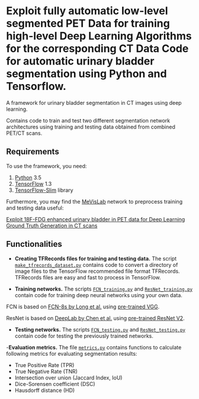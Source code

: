 # Exploit fully automatic low-level segmented PET Data for training high-level Deep Learning Algorithms for the corresponding CT Data Code for automatic urinary bladder segmentation using Python and Tensorflow.

A framework for urinary bladder segmentation in CT images using deep learning.

Contains code to train and test two different segmentation network architectures using training and testing data obtained from combined PET/CT scans. 

## Requirements
To use the framework, you need:

1. [Python](https://www.python.org/download/releases/3.5/) 3.5
2. [TensorFlow](https://www.tensorflow.org/versions/r1.3/) 1.3
3. [TensorFlow-Slim](https://github.com/tensorflow/tensorflow/tree/master/tensorflow/contrib/slim) library


Furthermore, you may find the [MeVisLab](https://www.mevislab.de/download/) network to preprocess training and testing data useful:

[Exploit 18F-FDG enhanced urinary bladder in PET data for Deep Learning Ground Truth Generation in CT scans](https://github.com/cgsaxner/DataPrep_UBsegmentation)

## Functionalities

- **Creating TFRecords files for training and testing data.** 
The script [`make_tfrecords_dataset.py`](https://github.com/cgsaxner/UB_Segmentation/blob/master/make_tfrecords_dataset.py) contains code to convert a directory of image files to the TensorFlow recommended file format TFRecords. TFRecords files are easy and fast to process in TensorFlow.

- **Training networks.**
The scripts [`FCN_training.py`](https://github.com/cgsaxner/UB_Segmentation/blob/master/FCN_training.py) and [`ResNet_training.py`](https://github.com/cgsaxner/UB_Segmentation/blob/master/ResNet_training.py) contain code for training deep neural networks using your own data. 

FCN is based on [FCN-8s by Long et al.](https://people.eecs.berkeley.edu/~jonlong/long_shelhamer_fcn.pdf) using [pre-trained VGG](https://github.com/tensorflow/tensorflow/blob/master/tensorflow/contrib/slim/python/slim/nets/vgg.py).

ResNet is based on [DeepLab by Chen et al.](https://arxiv.org/pdf/1606.00915.pdf]) using [pre-trained ResNet V2](https://github.com/tensorflow/tensorflow/blob/master/tensorflow/contrib/slim/python/slim/nets/resnet_v2.py).

- **Testing networks.**
The scripts [`FCN_testing.py`](https://github.com/cgsaxner/UB_Segmentation/blob/master/FCN_testing.py) and [`ResNet_testing.py`](https://github.com/cgsaxner/UB_Segmentation/blob/master/ResNet_testing.py) contain code for testing the previously trained networks.

-**Evaluation metrics.**
The file [`metrics.py`](https://github.com/cgsaxner/UB_Segmentation/blob/master/metrics.py) contains functions to calculate following metrics for evaluating segmentation results:
  - True Positive Rate (TPR)
  - True Negative Rate (TNR)
  - Intersection over union (Jaccard Index, IoU)
  - Dice-Sorensen coefficient (DSC)
  - Hausdorff distance (HD)


